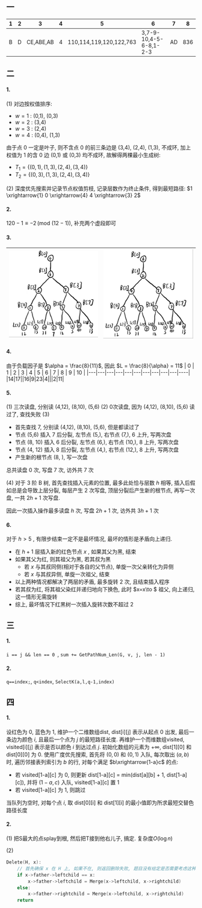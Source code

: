 ## 一
|1|2|3|4|5|6|7|8|
|---|---|---|---|---|---|---|---|
|B|D|CE,ABE,AB|4|110,114,119,120,122,763|3,7-9-10,4-5-6-8,1-2-3|AD|836|
## 二
#### 1.
(1) 对边按权值排序:
- $w = 1$ : (0,1), (0,3)
- $w = 2$ : (3,4)
- $w = 3$ : (2,4)
- $w = 4$ : (0,4), (1,3)

由于点 $0$ 一定是叶子, 则不含点 $0$ 的前三条边是 (3,4), (2,4), (1,3), 不成环, 加上权值为 $1$ 的含 $0$ 边 (0,1) 或 (0,3) 均不成环, 故解得两棵最小生成树:
- $T_1 = \{(0,1), (1,3), (2,4), (3,4)\}$
- $T_2 = \{(0,3), (1,3), (2,4), (3,4)\}$

(2) 深度优先搜索并记录节点权值剪枝, 记录层数作为终止条件, 得到最短路径: $1 \xrightarrow{1} 0 \xrightarrow{4} 4 \xrightarrow{3} 2$

#### 2.
$120-1\equiv -2 \,(\text{mod }(12-1))$, 补充两个虚段即可

#### 3.
| ![](../../image/2022-1.jpg) | ![](../../image/2022-2.jpg) |
|-------------------------|-------------------------|

#### 4.
由于负载因子是 $\alpha = \frac{8}{11}$, 因此 $L = \frac{8}{\alpha} = 11$
| 0 | 1 | 2 | 3 | 4 | 5 | 6 | 7 | 8 | 9 | 10 |
|---|---|---|---|---|---|---|---|---|---|----|
|14|17||16|9|23|4|||2|11|

#### 5.
(1) 三次读盘, 分别读 (4,12), (8,10), (5,6)
(2) 0次读盘, 因为 (4,12), (8,10), (5,6) 读过了,  查找失败
(3) 
- 首先查找 7, 分别读 (4,12), (8,10), (5,6), 但是都读过了
- 节点 (5,6) 插入 7 后分裂, 左节点 (5,\), 右节点 (7,\), 6 上升, 写两次盘
- 节点 (8, 10) 插入 6 后分裂, 左节点 (6,\), 右节点 (10,\), 8 上升, 写两次盘
- 节点 (4, 12) 插入 8 后分裂, 左节点 (4,\), 右节点 (12,\), 8 上升, 写两次盘
- 产生新的根节点 (8, \), 写一次盘

总共读盘 0 次, 写盘 7 次, 访外共 7 次

(4) 对于 3 阶 B 树, 首先查找插入元素的位置, 最多此处恰与层数 $h$ 相等, 插入后假如总是会导致上层分裂, 每层产生 2 次写盘, 顶层分裂后产生新的根节点, 再写一次盘, 一共 $2h+1$ 次写盘.

因此一次插入操作最多读盘 $h$ 次, 写盘 $2h+1$ 次, 访外共 $3h+1$ 次

#### 6. 
对于 $h>5$ , 有限步结束一定不是最坏情况, 最坏的情形是矛盾向上递归.
- 在 $h+1$ 层插入新的红色节点 $x$ , 如果其父为黑, 结束
- 如果其父为红, 则其祖父为黑, 若其叔为黑
  - 若 $x$ 与其叔同侧(相对于各自的父节点), 单旋一次父亲转化为异侧
  - 若 $x$ 与其叔异侧, 单旋一次祖父, 结束
- 以上两种情况都解决了两层的矛盾, 最多旋转 $2$ 次, 且结束插入程序
- 若其叔为红, 将其祖父染红并递归地向下换色, 此时 $x=x\to $ 祖父, 向上递归, 这一情形无需旋转
- 综上, 最坏情况下红黑树一次插入旋转次数不超过 $2$

## 三
#### 1.
```i == j && len == 0 ```, ```sum += GetPathNum_Len(G, v, j, len - 1)```
#### 2.
```q==index;```, ```q<index```, ```SelectK(a,l,q-1,index)``` 

## 四
#### 1.
设红色为 $0$, 蓝色为 $1$,
维护一个二维数组dist, dist[i][j] 表示从起点 $0$ 出发, 最后一条边为颜色 $i$, 且最后一个点为 $j$ 的最短路径长度. 再维护一个而维数组visited, visited[i][j] 表示是否以颜色 $i$ 到达过点 $j$.
初始化数组的元素为 $+\infty$, dist[1][0] 和 dist[0][0] 为 $0$. 
使用广度优先搜索, 首先将 $(0,0)$ 和 $(0,1)$ 入队, 每次取出 $(a,b)$ 时, 遍历邻接表列索引为 $b$ 的行, 对每个满足 $b\xrightarrow{1-a}c$ 的点:
- 若 visited[1-a][c] 为 $0$, 则更新 dist[1-a][c] = min(dist[a][b] + 1, dist[1-a][c]), 并将 $(1-a,c)$ 入队, visited[1-a][c] 置 $1$
- 若 visited[1-a][c] 为 $1$, 则跳过

当队列为空时, 对每个点 $i$, 取 dist[0][i] 和 dist[1][i] 的最小值即为所求最短交替色路径长度

#### 2.
(1)
把S最大的点splay到根, 然后把T接到他右儿子, 搞定. 复杂度$O(\log n)$

(2)
```cpp
Delete(H, x):
    // 首先确保 x 在 H 上, 如果不在, 则返回删除失败, 题目没有给定是否需要考虑这种情况
    if x->father->leftchild == x:
        x->father->leftchild = Merge(x->leftchild, x->rightchild)
    else:
        x->father->rightchild = Merge(x->leftchild, x->rightchild)
    return
```